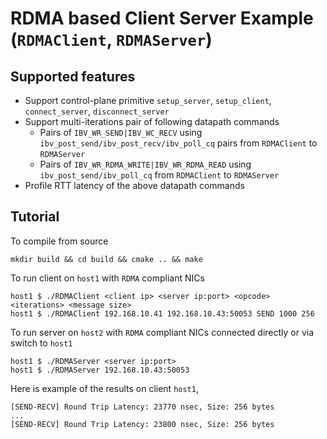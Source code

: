 # RDMA based Client Server Example (`RDMAClient`, `RDMAServer`) 
## Supported features
- Support control-plane primitive `setup_server`, `setup_client`, `connect_server`, `disconnect_server`
- Support multi-iterations pair of following datapath commands
  - Pairs of `IBV_WR_SEND|IBV_WC_RECV` using `ibv_post_send/ibv_post_recv/ibv_poll_cq` pairs from `RDMAClient` to `RDMAServer`
  - Pairs of `IBV_WR_RDMA_WRITE|IBV_WR_RDMA_READ` using `ibv_post_send/ibv_poll_cq` from `RDMAClient` to `RDMAServer`
- Profile RTT latency of the above datapath commands

## Tutorial
To compile from source
```
mkdir build && cd build && cmake .. && make
```
To run client on `host1` with `RDMA` compliant NICs
```
host1 $ ./RDMAClient <client ip> <server ip:port> <opcode> <iterations> <message size>
host1 $ ./RDMAClient 192.168.10.41 192.168.10.43:50053 SEND 1000 256
```
To run server on `host2` with `RDMA` compliant NICs connected directly or via switch to `host1`
```
host1 $ ./RDMAServer <server ip:port>
host1 $ ./RDMAServer 192.168.10.43:50053
```
Here is example of the results on client `host1`,
```
[SEND-RECV] Round Trip Latency: 23770 nsec, Size: 256 bytes
...
[SEND-RECV] Round Trip Latency: 23800 nsec, Size: 256 bytes
```
